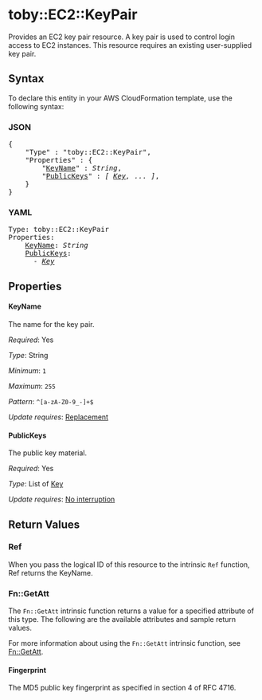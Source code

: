 # toby::EC2::KeyPair

Provides an EC2 key pair resource. A key pair is used to control login access to EC2 instances. This resource requires an existing user-supplied key pair.

## Syntax

To declare this entity in your AWS CloudFormation template, use the following syntax:

### JSON

<pre>
{
    "Type" : "toby::EC2::KeyPair",
    "Properties" : {
        "<a href="#keyname" title="KeyName">KeyName</a>" : <i>String</i>,
        "<a href="#publickeys" title="PublicKeys">PublicKeys</a>" : <i>[ <a href="key.md">Key</a>, ... ]</i>,
    }
}
</pre>

### YAML

<pre>
Type: toby::EC2::KeyPair
Properties:
    <a href="#keyname" title="KeyName">KeyName</a>: <i>String</i>
    <a href="#publickeys" title="PublicKeys">PublicKeys</a>: <i>
      - <a href="key.md">Key</a></i>
</pre>

## Properties

#### KeyName

The name for the key pair.

_Required_: Yes

_Type_: String

_Minimum_: <code>1</code>

_Maximum_: <code>255</code>

_Pattern_: <code>^[a-zA-Z0-9_-]+$</code>

_Update requires_: [Replacement](https://docs.aws.amazon.com/AWSCloudFormation/latest/UserGuide/using-cfn-updating-stacks-update-behaviors.html#update-replacement)

#### PublicKeys

The public key material.

_Required_: Yes

_Type_: List of <a href="key.md">Key</a>

_Update requires_: [No interruption](https://docs.aws.amazon.com/AWSCloudFormation/latest/UserGuide/using-cfn-updating-stacks-update-behaviors.html#update-no-interrupt)

## Return Values

### Ref

When you pass the logical ID of this resource to the intrinsic `Ref` function, Ref returns the KeyName.

### Fn::GetAtt

The `Fn::GetAtt` intrinsic function returns a value for a specified attribute of this type. The following are the available attributes and sample return values.

For more information about using the `Fn::GetAtt` intrinsic function, see [Fn::GetAtt](https://docs.aws.amazon.com/AWSCloudFormation/latest/UserGuide/intrinsic-function-reference-getatt.html).

#### Fingerprint

The MD5 public key fingerprint as specified in section 4 of RFC 4716.

